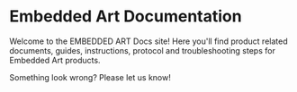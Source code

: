 # Embedded Art Documentation

Welcome to the EMBEDDED ART Docs site! Here you'll find product related documents, guides, instructions, protocol and troubleshooting steps for Embedded Art products.

Something look wrong? Please let us know!
